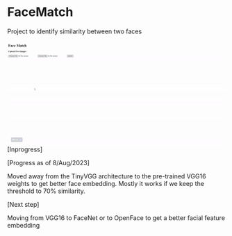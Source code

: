# FaceMatch

Project to identify similarity between two faces


<img align="left" src="https://github.com/deepakpillai/CNNFaceMatch/blob/main/Result.gif?raw=true" />

<br>
<br>
<br>
<br>
<br>
<br>
<br>
<br>
<br>
<br>
<br>
<br>
<br>

[Inprogress]

[Progress as of 8/Aug/2023]

Moved away from the TinyVGG architecture to the pre-trained VGG16 weights to get better face embedding.
Mostly it works if we keep the threshold to 70% similarity.

[Next step]

Moving from VGG16 to FaceNet or to OpenFace to get a better facial feature embedding 


